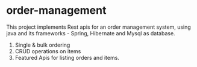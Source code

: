 # order-management
This project implements Rest apis for an order management system, using java and its frameworks - Spring, Hibernate and Mysql as database.


1. Single & bulk ordering    
2. CRUD operations on items
3. Featured Apis for listing orders and items.  
